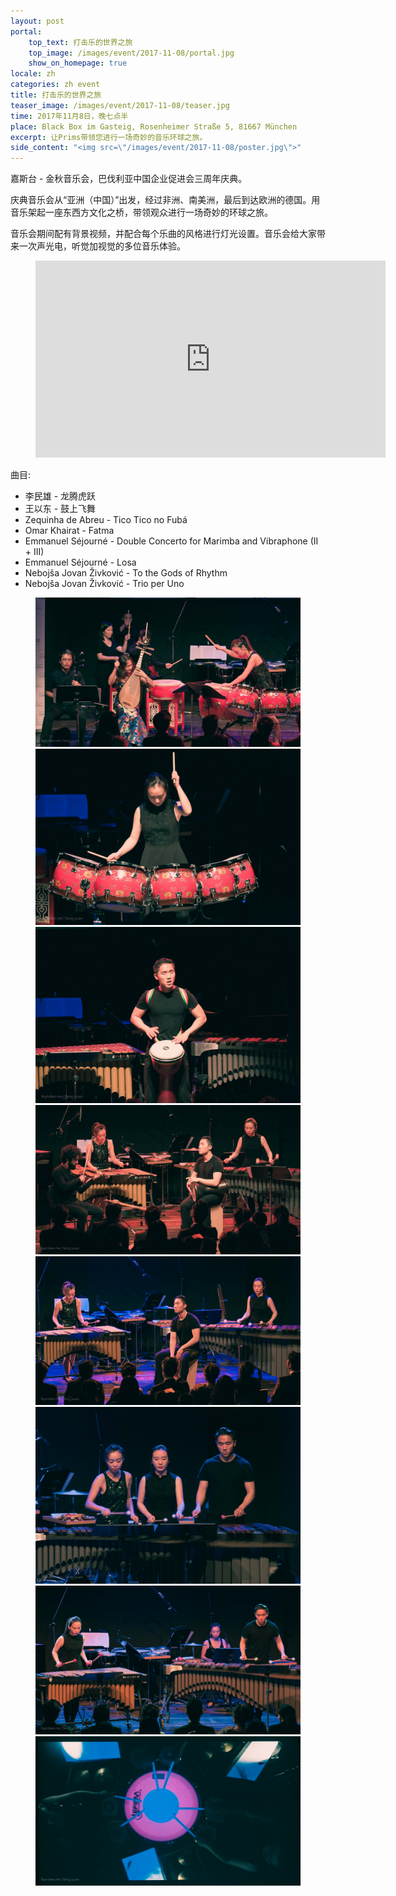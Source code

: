 ```yaml
---
layout: post
portal:
    top_text: 打击乐的世界之旅
    top_image: /images/event/2017-11-08/portal.jpg
    show_on_homepage: true
locale: zh
categories: zh event
title: 打击乐的世界之旅
teaser_image: /images/event/2017-11-08/teaser.jpg
time: 2017年11月8日，晚七点半
place: Black Box im Gasteig, Rosenheimer Straße 5, 81667 München
excerpt: 让Prims带领您进行一场奇妙的音乐环球之旅。
side_content: "<img src=\"/images/event/2017-11-08/poster.jpg\">"
---
```


嘉斯台 - 金秋音乐会，巴伐利亚中国企业促进会三周年庆典。

庆典音乐会从“亚洲（中国）”出发，经过非洲、南美洲，最后到达欧洲的德国。用音乐架起一座东西方文化之桥，带领观众进行一场奇妙的环球之旅。

音乐会期间配有背景视频，并配合每个乐曲的风格进行灯光设置。音乐会给大家带来一次声光电，听觉加视觉的多位音乐体验。

<figure class="video-container">
    <iframe width="560" height="315" src="https://www.youtube.com/embed/KS0IjHuvdo4" frameborder="0" allowfullscreen></iframe>
</figure>

曲目:

- 李民雄 - 龙腾虎跃
- 王以东 - 鼓上飞舞
- Zequinha de Abreu - Tico Tico no Fubá
- Omar Khairat - Fatma
- Emmanuel Séjourné - Double Concerto for Marimba and Vibraphone (II + III)
- Emmanuel Séjourné - Losa
- Nebojša Jovan Živković - To the Gods of Rhythm
- Nebojša Jovan Živković - Trio per Uno

<figure class="col-two">
    <a class="ln-gallery" href="/images/event/2017-11-08/live-photo-01.jpg"><img src="/images/event/2017-11-08/live-photo-01.jpg"></a>
    <a class="ln-gallery" href="/images/event/2017-11-08/live-photo-02.jpg"><img src="/images/event/2017-11-08/live-photo-02.jpg"></a>
    <a class="ln-gallery" href="/images/event/2017-11-08/live-photo-03.jpg"><img src="/images/event/2017-11-08/live-photo-03.jpg"></a>
    <a class="ln-gallery" href="/images/event/2017-11-08/live-photo-04.jpg"><img src="/images/event/2017-11-08/live-photo-04.jpg"></a>
    <a class="ln-gallery" href="/images/event/2017-11-08/live-photo-05.jpg"><img src="/images/event/2017-11-08/live-photo-05.jpg"></a>
    <a class="ln-gallery" href="/images/event/2017-11-08/live-photo-06.jpg"><img src="/images/event/2017-11-08/live-photo-06.jpg"></a>
    <a class="ln-gallery" href="/images/event/2017-11-08/live-photo-07.jpg"><img src="/images/event/2017-11-08/live-photo-07.jpg"></a>
    <a class="ln-gallery" href="/images/event/2017-11-08/live-photo-08.jpg"><img src="/images/event/2017-11-08/live-photo-08.jpg"></a>
</figure>
